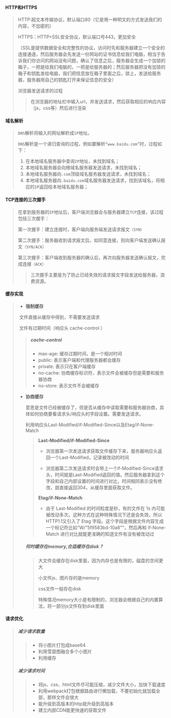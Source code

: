 #### HTTP和HTTPS

> HTTP:超文本传输协议，默认端口80（它是用一种明文的方式发送我们的内容，不加密的）
>
> HTTPS：HTTP+SSL安全协议，默认端口号443，更加安全
>
> ​				（SSL是提供数据安全和完整性的协议，访问时先和服务器建立一个安全的连接通道，然后服务器会先发送一份网站的证书信息给我们电脑，相当于告诉我们你访问的网站没有问题，确认了信息之后，服务器会生成一个加锁的箱子，一把是给我们电脑的，一把是给服务器的；然后服务器把没有加锁的箱子和钥匙发给电脑，我们把信息放在箱子里面之后，锁上，发送给服务器，服务器用自己的钥匙打开来保证信息的安全）
>
>  
>
> 浏览器发送请求的过程
>
> > 在浏览器的地址栏中输入url，并发送请求，然后获取相应的响应内容（js，css等）然后进行渲染

#### 域名解析

> `DNS`解析将输入的网址解析成`IP`地址。
>
> `DNS`解析是一个递归查询的过程，例如要解析`“www.baidu.com”`时，过程如下：
>
> 1. 在本地域名服务器中查询`IP`地址，未找到域名；
> 2. 本地域名服务器会向根域名服务器发送请求，未找到域名；
> 3. 本地域名服务器向`.com`顶级域名服务器发送请求，未找到域名；
> 4. 本地域名服务器向`.baidu.com`域名服务器发送请求，找到该域名，将相应的`IP`返回给本地域名服务器；
>
> 

#### TCP连接的三次握手

> 在拿到服务器的`IP`地址后，客户端浏览器会与服务器建立`TCP`连接，该过程包括三次握手：
>
> 第一次握手：建立连接时，客户端向服务端发送请求报文`（SYN）`
>
> 第二次握手：服务器收到请求报文后，如同意连接，则向客户端发送确认报文`（SYN/ACK）`
>
> 第三次握手：客户端收到服务器的确认后，再次向服务器发送确认报文，完成连接`（ACK）`
>
> > 三次握手主要是为了防止已经失效的请求报文字段发送给服务器，浪费资源。
>
>
> 

#### 缓存实现

> - **强制缓存**
>
> ​	文件直接从缓存中得到，不需要发送请求
>
> ​	文件有过期时间（响应头 cache-control ）
>
> > ##### cache-control
> >
> > - max-age: 缓存过期时间，是一个相对时间
> > - public: 表示客户端和代理服务器都会缓存
> > - private: 表示只在客户端缓存
> > - no-cache: 协商缓存标识符，表示文件会被缓存但是需要和服务器协商
> > - no-store: 表示文件不会被缓存
>
> - **协商缓存**
>
>   意思是文件已经被缓存了，但是否从缓存中读取需要和服务器协商，具体如何协商要看请求头/响应头的字段设置。需要发送请求。
>
>   利用响应头Last-Modified/if-Modified-Since以及Etag/if-None-Match
>
>   > **Last-Modified/if-Modified-Since**
>   >
>   > - 浏览器第一次发送请求获取文件缓存下来，服务器响应头返回一个Last-Modified，记录被改动的时间
>   >
>   > - 浏览器第二次发送请求时会带上一个if-Modified-Since请求头，时间就是Last-Modified返回的值。然后服务器拿到这个字段和自己内部设置的时间进行对比，时间相同表示没有修改，就直接返回304，从缓存里面获取文件。
>   >
>   > **Etag/if-None-Match**
>   >
>   > - 由于 Last-Modified 的时间粒度是秒，有的文件在 1s 内可能被改动多次。这种方式在这种特殊情况下还是会失效，所以HTTP1.1又引入了 Etag 字段。这个字段是根据文件内容生成一个标记符比如"W/"5f9583bd-10a8""，然后再和 If-None-Match 进行对比就能更准确的知道文件有没有被改动过
>
>   ##### 何时缓存在memory,合适缓存在disk？
>
>   > 大文件会缓存在disk里面，因为内存也是有限的，磁盘的空间更大
>   >
>   > 小文件js、图片存的是memory
>   >
>   > css文件一般存在disk
>   >
>   > 特殊情况memory大小是有限制的，浏览器会根据自己的内置算法，将一部分js文件存到disk里面

#### 请求优化

> ##### 减少请求数量
>
> > - 将小图片打包成base64
> > - 利用雪碧图融合多个小图片
> > - 利用缓存
>
> ##### 减少请求时间
>
> > - 将js、css、html文件尽可能压缩，减少文件大小，加快下载速度
> > - 利用webpack打包根据路由进行懒加载，不要初始化就加载全部，那样文件会很大
> > - 能升级到高版本的http就升级到高版本
> > - 建立内部CDN能更快速的获取文件